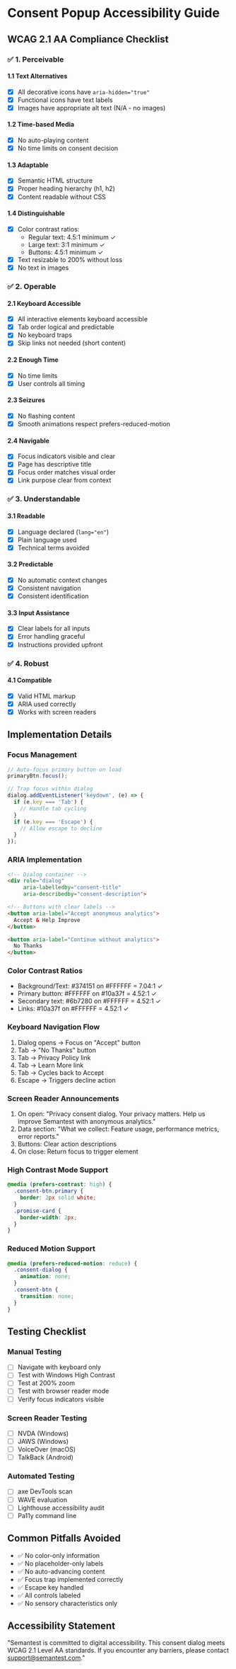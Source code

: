 # Consent Popup Accessibility Guide

## WCAG 2.1 AA Compliance Checklist

### ✅ 1. Perceivable

#### 1.1 Text Alternatives
- [x] All decorative icons have `aria-hidden="true"`
- [x] Functional icons have text labels
- [x] Images have appropriate alt text (N/A - no images)

#### 1.2 Time-based Media
- [x] No auto-playing content
- [x] No time limits on consent decision

#### 1.3 Adaptable
- [x] Semantic HTML structure
- [x] Proper heading hierarchy (h1, h2)
- [x] Content readable without CSS

#### 1.4 Distinguishable
- [x] Color contrast ratios:
  - Regular text: 4.5:1 minimum ✓
  - Large text: 3:1 minimum ✓
  - Buttons: 4.5:1 minimum ✓
- [x] Text resizable to 200% without loss
- [x] No text in images

### ✅ 2. Operable

#### 2.1 Keyboard Accessible
- [x] All interactive elements keyboard accessible
- [x] Tab order logical and predictable
- [x] No keyboard traps
- [x] Skip links not needed (short content)

#### 2.2 Enough Time
- [x] No time limits
- [x] User controls all timing

#### 2.3 Seizures
- [x] No flashing content
- [x] Smooth animations respect prefers-reduced-motion

#### 2.4 Navigable
- [x] Focus indicators visible and clear
- [x] Page has descriptive title
- [x] Focus order matches visual order
- [x] Link purpose clear from context

### ✅ 3. Understandable

#### 3.1 Readable
- [x] Language declared (`lang="en"`)
- [x] Plain language used
- [x] Technical terms avoided

#### 3.2 Predictable
- [x] No automatic context changes
- [x] Consistent navigation
- [x] Consistent identification

#### 3.3 Input Assistance
- [x] Clear labels for all inputs
- [x] Error handling graceful
- [x] Instructions provided upfront

### ✅ 4. Robust

#### 4.1 Compatible
- [x] Valid HTML markup
- [x] ARIA used correctly
- [x] Works with screen readers

## Implementation Details

### Focus Management
```javascript
// Auto-focus primary button on load
primaryBtn.focus();

// Trap focus within dialog
dialog.addEventListener('keydown', (e) => {
  if (e.key === 'Tab') {
    // Handle tab cycling
  }
  if (e.key === 'Escape') {
    // Allow escape to decline
  }
});
```

### ARIA Implementation
```html
<!-- Dialog container -->
<div role="dialog" 
     aria-labelledby="consent-title" 
     aria-describedby="consent-description">

<!-- Buttons with clear labels -->
<button aria-label="Accept anonymous analytics">
  Accept & Help Improve
</button>

<button aria-label="Continue without analytics">
  No Thanks
</button>
```

### Color Contrast Ratios
- Background/Text: #374151 on #FFFFFF = 7.04:1 ✓
- Primary button: #FFFFFF on #10a37f = 4.52:1 ✓
- Secondary text: #6b7280 on #FFFFFF = 4.52:1 ✓
- Links: #10a37f on #FFFFFF = 4.52:1 ✓

### Keyboard Navigation Flow
1. Dialog opens → Focus on "Accept" button
2. Tab → "No Thanks" button
3. Tab → Privacy Policy link
4. Tab → Learn More link
5. Tab → Cycles back to Accept
6. Escape → Triggers decline action

### Screen Reader Announcements
1. On open: "Privacy consent dialog. Your privacy matters. Help us improve Semantest with anonymous analytics."
2. Data section: "What we collect: Feature usage, performance metrics, error reports."
3. Buttons: Clear action descriptions
4. On close: Return focus to trigger element

### High Contrast Mode Support
```css
@media (prefers-contrast: high) {
  .consent-btn.primary {
    border: 2px solid white;
  }
  .promise-card {
    border-width: 2px;
  }
}
```

### Reduced Motion Support
```css
@media (prefers-reduced-motion: reduce) {
  .consent-dialog {
    animation: none;
  }
  .consent-btn {
    transition: none;
  }
}
```

## Testing Checklist

### Manual Testing
- [ ] Navigate with keyboard only
- [ ] Test with Windows High Contrast
- [ ] Test at 200% zoom
- [ ] Test with browser reader mode
- [ ] Verify focus indicators visible

### Screen Reader Testing
- [ ] NVDA (Windows)
- [ ] JAWS (Windows)
- [ ] VoiceOver (macOS)
- [ ] TalkBack (Android)

### Automated Testing
- [ ] axe DevTools scan
- [ ] WAVE evaluation
- [ ] Lighthouse accessibility audit
- [ ] Pa11y command line

## Common Pitfalls Avoided
- ✅ No color-only information
- ✅ No placeholder-only labels
- ✅ No auto-advancing content
- ✅ Focus trap implemented correctly
- ✅ Escape key handled
- ✅ All controls labeled
- ✅ No sensory characteristics only

## Accessibility Statement
"Semantest is committed to digital accessibility. This consent dialog meets WCAG 2.1 Level AA standards. If you encounter any barriers, please contact support@semantest.com."